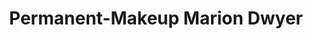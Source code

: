 ---
title: "Permanent-Makeup Marion Dwyer"
url: /paderborn/permanent-makeup-marion-dwyer/
shop: Kosmetik
---